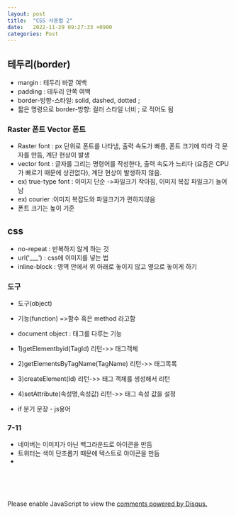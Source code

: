 ```yaml
---
layout: post
title:  "CSS 사용법 2"
date:   2022-11-29 09:27:33 +0900
categories: Post
---
```


## 테두리(border)

* margin : 테두리 바깥 여백
* padding : 테두리 안쪽 여백
* border-방향-스타일: solid, dashed, dotted ;
* 짧은 명령으로 border-방향: 컬러 스타일 너비 ; 로 적어도 됨
### Raster 폰트 Vector 폰트


* Raster font : px 단위로 폰트를 나타냄, 출력 속도가 빠름, 폰트 크기에 따라 각 문자를 만듬, 계단 현상이 발생
* vector font : 글자를 그리는 명령어를 작성한다, 출력 속도가 느리다 (요즘은 CPU가 빠르기 때문에 상관없다), 계단 현상이 발생하지 않음.
* ex) true-type font : 이미지 단순 ->파일크기 작아짐, 이미지 복잡 파일크기 늘어남
* ex) courier :이미지 복잡도와 파일크기가 편하지않음
* 폰트 크기는 높이 기준

## css

* no-repeat : 반복하지 않게 하는 것
* url('___') : css에 이미지를 넣는 법
* inline-block : 영역 안에서 위 아래로 놓이지 않고 옆으로 놓이게 하기

### 도구

* 도구(object)
* 기능(function) =>함수 혹은 method 라고함
* document object : 태그를 다루는 기능
* 1)getElementbyid(TagId) 리턴->> 태그객체
* 2)getElementsByTagName(TagName) 리턴->> 태그목록
* 3)createElement(Id) 리턴->> 태그 객체를 생성해서 리턴
* 4)setAttribute(속성명,속성값) 리턴->> 태그 속성 값을 설정

* if 분기 문장 - js용어

### 7-11

* 네이버는 이미지가 아닌 백그라운드로 아이콘을 만듬
* 트위터는 색이 단조롭기 때문에 텍스트로 아이콘을 만듬
* 


<br><br><br>

<div id="disqus_thread"></div>
<script>
    /**
    *  RECOMMENDED CONFIGURATION VARIABLES: EDIT AND UNCOMMENT THE SECTION BELOW TO INSERT DYNAMIC VALUES FROM YOUR PLATFORM OR CMS.
    *  LEARN WHY DEFINING THESE VARIABLES IS IMPORTANT: https://disqus.com/admin/universalcode/#configuration-variables    */
    /*
    var disqus_config = function () {
    this.page.url = PAGE_URL;  // Replace PAGE_URL with your page's canonical URL variable
    this.page.identifier = PAGE_IDENTIFIER; // Replace PAGE_IDENTIFIER with your page's unique identifier variable
    };
    */
    (function() { // DON'T EDIT BELOW THIS LINE
    var d = document, s = d.createElement('script');
    s.src = 'https://melonweb.disqus.com/embed.js';
    s.setAttribute('data-timestamp', +new Date());
    (d.head || d.body).appendChild(s);
    })();
</script>
<noscript>Please enable JavaScript to view the <a href="https://disqus.com/?ref_noscript">comments powered by Disqus.</a></noscript>